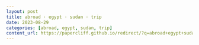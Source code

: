 ```yaml
---
layout: post
title: abroad · egypt · sudan · trip
date: 2023-08-29
categories: [abroad, egypt, sudan, trip]
content_url: https://papercliff.github.io/redirect/?q=abroad+egypt+sudan+trip&tbs=cdr:1,cd_min:8/28/2023,cd_max:8/30/2023
---
```

